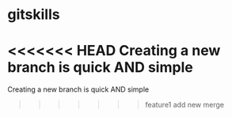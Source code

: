 # gitskills
<<<<<<< HEAD
Creating a new branch is quick AND simple
=======
Creating a new branch is quick AND simple
>>>>>>> feature1
add new merge